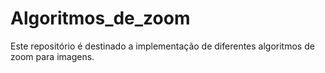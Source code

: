 # Algoritmos_de_zoom

Este repositório é destinado a implementação de diferentes algoritmos de zoom para imagens. 
